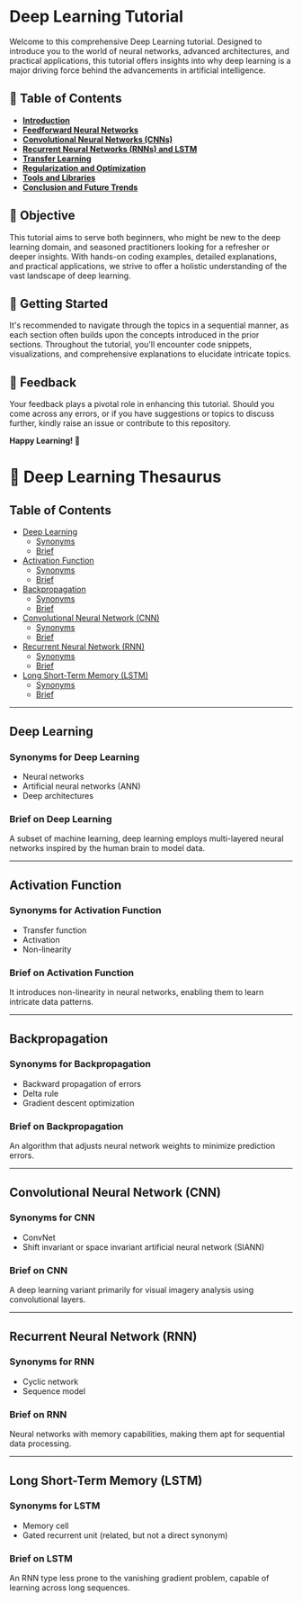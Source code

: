 

# Deep Learning Tutorial

Welcome to this comprehensive Deep Learning tutorial. Designed to introduce you to the world of neural networks, advanced architectures, and practical applications, this tutorial offers insights into why deep learning is a major driving force behind the advancements in artificial intelligence.

## 📘 Table of Contents

- **[Introduction](#introduction)**
- **[Feedforward Neural Networks](#feedforward-neural-networks)**
- **[Convolutional Neural Networks (CNNs)](#convolutional-neural-networks)**
- **[Recurrent Neural Networks (RNNs) and LSTM](#recurrent-neural-networks)**
- **[Transfer Learning](#transfer-learning)**
- **[Regularization and Optimization](#regularization-and-optimization)**
- **[Tools and Libraries](#tools-and-libraries)**
- **[Conclusion and Future Trends](#conclusion-and-future-trends)**

## 🎯 Objective

This tutorial aims to serve both beginners, who might be new to the deep learning domain, and seasoned practitioners looking for a refresher or deeper insights. With hands-on coding examples, detailed explanations, and practical applications, we strive to offer a holistic understanding of the vast landscape of deep learning.

## 🚀 Getting Started

It's recommended to navigate through the topics in a sequential manner, as each section often builds upon the concepts introduced in the prior sections. Throughout the tutorial, you'll encounter code snippets, visualizations, and comprehensive explanations to elucidate intricate topics.

## 💬 Feedback

Your feedback plays a pivotal role in enhancing this tutorial. Should you come across any errors, or if you have suggestions or topics to discuss further, kindly raise an issue or contribute to this repository. 

**Happy Learning! 🧠**



# 🧠 **Deep Learning Thesaurus**

## Table of Contents
- [Deep Learning](#deep-learning)
  - [Synonyms](#synonyms-for-deep-learning)
  - [Brief](#brief-on-deep-learning)
- [Activation Function](#activation-function)
  - [Synonyms](#synonyms-for-activation-function)
  - [Brief](#brief-on-activation-function)
- [Backpropagation](#backpropagation)
  - [Synonyms](#synonyms-for-backpropagation)
  - [Brief](#brief-on-backpropagation)
- [Convolutional Neural Network (CNN)](#convolutional-neural-network-cnn)
  - [Synonyms](#synonyms-for-cnn)
  - [Brief](#brief-on-cnn)
- [Recurrent Neural Network (RNN)](#recurrent-neural-network-rnn)
  - [Synonyms](#synonyms-for-rnn)
  - [Brief](#brief-on-rnn)
- [Long Short-Term Memory (LSTM)](#long-short-term-memory-lstm)
  - [Synonyms](#synonyms-for-lstm)
  - [Brief](#brief-on-lstm)

---

## Deep Learning
### Synonyms for Deep Learning
- Neural networks
- Artificial neural networks (ANN)
- Deep architectures

### Brief on Deep Learning
A subset of machine learning, deep learning employs multi-layered neural networks inspired by the human brain to model data.

---

## Activation Function
### Synonyms for Activation Function
- Transfer function
- Activation
- Non-linearity

### Brief on Activation Function
It introduces non-linearity in neural networks, enabling them to learn intricate data patterns.

---

## Backpropagation
### Synonyms for Backpropagation
- Backward propagation of errors
- Delta rule
- Gradient descent optimization

### Brief on Backpropagation
An algorithm that adjusts neural network weights to minimize prediction errors.

---

## Convolutional Neural Network (CNN)
### Synonyms for CNN
- ConvNet
- Shift invariant or space invariant artificial neural network (SIANN)

### Brief on CNN
A deep learning variant primarily for visual imagery analysis using convolutional layers.

---

## Recurrent Neural Network (RNN)
### Synonyms for RNN
- Cyclic network
- Sequence model

### Brief on RNN
Neural networks with memory capabilities, making them apt for sequential data processing.

---

## Long Short-Term Memory (LSTM)
### Synonyms for LSTM
- Memory cell
- Gated recurrent unit (related, but not a direct synonym)

### Brief on LSTM
An RNN type less prone to the vanishing gradient problem, capable of learning across long sequences.

